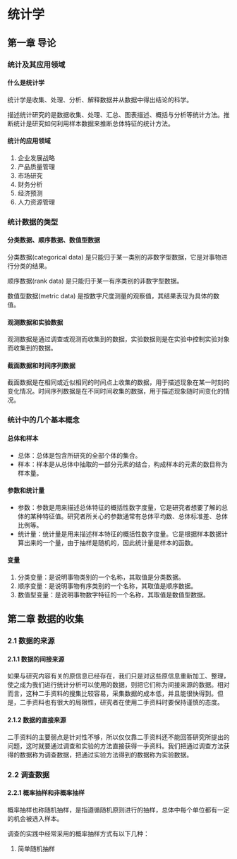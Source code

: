 # 统计学

## 第一章 导论

### 统计及其应用领域

#### 什么是统计学

统计学是收集、处理、分析、解释数据并从数据中得出结论的科学。

描述统计研究的是数据收集、处理、汇总、图表描述、概括与分析等统计方法。推断统计是研究如何利用样本数据来推断总体特征的统计方法。

#### 统计的应用领域

1. 企业发展战略
2. 产品质量管理
3. 市场研究
4. 财务分析
5. 经济预测
6. 人力资源管理

### 统计数据的类型

#### 分类数据、顺序数据、数值型数据

分类数据(categorical data)	是只能归于某一类别的非数字型数据，它是对事物进行分类的结果。

顺序数据(rank data)	是只能归于某一有序类别的非数字型数据。

数值型数据(metric data)	是按数字尺度测量的观察值，其结果表现为具体的数值。

#### 观测数据和实验数据

观测数据是通过调查或观测而收集到的数据，实验数据则是在实验中控制实验对象而收集到的数据。

#### 截面数据和时间序列数据

截面数据是在相同或近似相同的时间点上收集的数据，用于描述现象在某一时刻的变化情况。时间序列数据是在不同时间收集的数据，用于描述现象随时间变化的情况。

### 统计中的几个基本概念

#### 总体和样本

- 总体：总体是包含所研究的全部个体的集合。
- 样本：样本是从总体中抽取的一部分元素的结合，构成样本的元素的数目称为样本量。

#### 参数和统计量

- 参数：参数是用来描述总体特征的概括性数字度量，它是研究者想要了解的总体的某种特征值。研究者所关心的参数通常有总体平均数、总体标准差、总体比例等。
- 统计量：统计量是用来描述样本特征的概括性数字度量。它是根据样本数据计算出来的一个量，由于抽样是随机的，因此统计量是样本的函数。

#### 变量

1. 分类变量：是说明事物类别的一个名称，其取值是分类数据。
2. 顺序变量：是说明事物有序类别的一个名称，其取值是顺序数据。
3. 数值型变量：是说明事物数字特征的一个名称，其取值是数值型数据。



## 第二章 数据的收集

### 2.1 数据的来源

#### 2.1.1 数据的间接来源

如果与研究内容有关的原信息已经存在，我们只是对这些原信息重新加工、整理，使之成为我们进行统计分析可以使用的数据，则把它们称为间接来源的数据。相对而言，这种二手资料的搜集比较容易，采集数据的成本低，并且能很快得到。但是，二手资料也有很大的局限性，研究者在使用二手资料时要保持谨慎的态度。

#### 2.1.2 数据的直接来源

二手资料的主要弱点是针对性不够，所以仅仅靠二手资料还不能回答研究所提出的问题，这时就要通过调查和实验的方法直接获得一手资料。我们把通过调查方法获得的数据称为调查数据，把通过实验方法得到的数据称为实验数据。

### 2.2 调查数据

#### 2.2.1 概率抽样和非概率抽样

概率抽样也称随机抽样，是指遵循随机原则进行的抽样，总体中每个单位都有一定的机会被选入样本。

调查的实践中经常采用的概率抽样方式有以下几种：

1. 简单随机抽样

